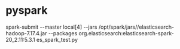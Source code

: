 # pyspark

spark-submit --master local[4] --jars /opt/spark/jars//elasticsearch-hadoop-7.17.4.jar --packages org.elasticsearch:elasticsearch-spark-20_2.11:5.3.1 es_spark_test.py
